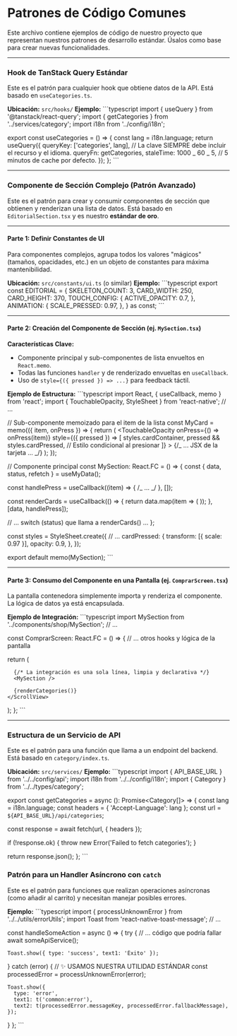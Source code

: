 # Patrones de Código Comunes

Este archivo contiene ejemplos de código de nuestro proyecto que representan nuestros patrones de desarrollo estándar. Úsalos como base para crear nuevas funcionalidades.

---

### Hook de TanStack Query Estándar

Este es el patrón para cualquier hook que obtiene datos de la API. Está basado en `useCategories.ts`.

**Ubicación:** `src/hooks/`
**Ejemplo:**
\`\`\`typescript
import { useQuery } from '@tanstack/react-query';
import { getCategories } from '../services/category';
import i18n from '../config/i18n';

export const useCategories = () => {
const lang = i18n.language;
return useQuery({
queryKey: ['categories', lang], // La clave SIEMPRE debe incluir el recurso y el idioma.
queryFn: getCategories,
staleTime: 1000 _ 60 _ 5, // 5 minutos de cache por defecto.
});
};
\`\`\`

---

### Componente de Sección Complejo (Patrón Avanzado)

Este es el patrón para crear y consumir componentes de sección que obtienen y renderizan una lista de datos. Está basado en `EditorialSection.tsx` y es nuestro **estándar de oro**.

---

#### Parte 1: Definir Constantes de UI

Para componentes complejos, agrupa todos los valores "mágicos" (tamaños, opacidades, etc.) en un objeto de constantes para máxima mantenibilidad.

**Ubicación:** `src/constants/ui.ts` (o similar)
**Ejemplo:**
\`\`\`typescript
export const EDITORIAL = {
SKELETON_COUNT: 3,
CARD_WIDTH: 250,
CARD_HEIGHT: 370,
TOUCH_CONFIG: {
ACTIVE_OPACITY: 0.7,
},
ANIMATION: {
SCALE_PRESSED: 0.97,
},
} as const;
\`\`\`

---

#### Parte 2: Creación del Componente de Sección (ej. `MySection.tsx`)

**Características Clave:**

- Componente principal y sub-componentes de lista envueltos en `React.memo`.
- Todas las funciones `handler` y de renderizado envueltas en `useCallback`.
- Uso de `style={({ pressed }) => ...}` para feedback táctil.

**Ejemplo de Estructura:**
\`\`\`typescript
import React, { useCallback, memo } from 'react';
import { TouchableOpacity, StyleSheet } from 'react-native';
// ...

// Sub-componente memoizado para el item de la lista
const MyCard = memo(({ item, onPress }) => {
return (
<TouchableOpacity
onPress={() => onPress(item)}
style={({ pressed }) => [
styles.cardContainer,
pressed && styles.cardPressed, // Estilo condicional al presionar
]} >
{/_ ... JSX de la tarjeta ... _/}
</TouchableOpacity>
);
});

// Componente principal
const MySection: React.FC = () => {
const { data, status, refetch } = useMyData();

const handlePress = useCallback((item) => { /_ ... _/ }, []);

const renderCards = useCallback(() => {
return data.map(item => (
<MyCard key={item.id} item={item} onPress={handlePress} />
));
}, [data, handlePress]);

// ... switch (status) que llama a renderCards() ...
};

const styles = StyleSheet.create({
// ...
cardPressed: {
transform: [{ scale: 0.97 }],
opacity: 0.9,
},
});

export default memo(MySection);
\`\`\`

---

#### Parte 3: Consumo del Componente en una Pantalla (ej. `ComprarScreen.tsx`)

La pantalla contenedora simplemente importa y renderiza el componente. La lógica de datos ya está encapsulada.

**Ejemplo de Integración:**
\`\`\`typescript
import MySection from '../components/shop/MySection';
// ...

const ComprarScreen: React.FC = () => {
// ... otros hooks y lógica de la pantalla

return (
<ScrollView>
<PromotionalHubCarousel />
<QuickFiltersGrid />

      {/* La integración es una sola línea, limpia y declarativa */}
      <MySection />

      {renderCategories()}
    </ScrollView>

);
};
\`\`\`

---

### Estructura de un Servicio de API

Este es el patrón para una función que llama a un endpoint del backend. Está basado en `category/index.ts`.

**Ubicación:** `src/services/`
**Ejemplo:**
\`\`\`typescript
import { API_BASE_URL } from '../../config/api';
import i18n from '../../config/i18n';
import { Category } from '../../types/category';

export const getCategories = async (): Promise<Category[]> => {
const lang = i18n.language;
const headers = { 'Accept-Language': lang };
const url = `${API_BASE_URL}/api/categories`;

const response = await fetch(url, { headers });

if (!response.ok) {
throw new Error('Failed to fetch categories');
}

return response.json();
};
\`\`\`

### Patrón para un Handler Asíncrono con `catch`

Este es el patrón para funciones que realizan operaciones asíncronas (como añadir al carrito) y necesitan manejar posibles errores.

**Ejemplo:**
\`\`\`typescript
import { processUnknownError } from '../../utils/errorUtils';
import Toast from 'react-native-toast-message';
// ...

const handleSomeAction = async () => {
try {
// ... código que podría fallar
await someApiService();

    Toast.show({ type: 'success', text1: 'Éxito' });

} catch (error) {
// ✨ USAMOS NUESTRA UTILIDAD ESTÁNDAR
const processedError = processUnknownError(error);

    Toast.show({
      type: 'error',
      text1: t('common:error'),
      text2: t(processedError.messageKey, processedError.fallbackMessage),
    });

}
};
\`\`\`
